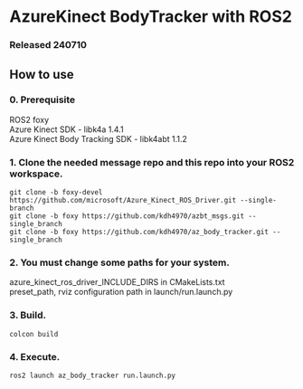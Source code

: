 # AzureKinect BodyTracker with ROS2  

### Released 240710  

## How to use  

### 0. Prerequisite  

ROS2 foxy  
Azure Kinect SDK - libk4a 1.4.1  
Azure Kinect Body Tracking SDK - libk4abt 1.1.2  

### 1. Clone the needed message repo and this repo into your ROS2 workspace.  

``` 
git clone -b foxy-devel https://github.com/microsoft/Azure_Kinect_ROS_Driver.git --single-branch
git clone -b foxy https://github.com/kdh4970/azbt_msgs.git --single_branch
git clone -b foxy https://github.com/kdh4970/az_body_tracker.git --single_branch
```  

### 2. You must change some paths for your system.  

azure_kinect_ros_driver_INCLUDE_DIRS in CMakeLists.txt  
preset_path, rviz configuration path in launch/run.launch.py  

### 3. Build.  

``` 
colcon build
``` 

### 4. Execute.

``` 
ros2 launch az_body_tracker run.launch.py
``` 